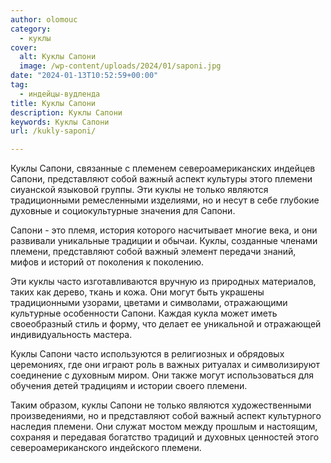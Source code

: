 ```yaml
---
author: olomouc
category:
  - куклы
cover:
  alt: Куклы Сапони
  image: /wp-content/uploads/2024/01/saponi.jpg
date: "2024-01-13T10:52:59+00:00"
tag:
  - индейцы-вудленда
title: Куклы Сапони
description: Куклы Сапони
keywords: Куклы Сапони
url: /kukly-saponi/

---
```

Куклы Сапони, связанные с племенем североамериканских индейцев Сапони, представляют собой важный аспект культуры этого племени сиуанской языковой группы. Эти куклы не только являются традиционными ремесленными изделиями, но и несут в себе глубокие духовные и социокультурные значения для Сапони.

Сапони \- это племя, история которого насчитывает многие века, и они развивали уникальные традиции и обычаи. Куклы, созданные членами племени, представляют собой важный элемент передачи знаний, мифов и историй от поколения к поколению.

Эти куклы часто изготавливаются вручную из природных материалов, таких как дерево, ткань и кожа. Они могут быть украшены традиционными узорами, цветами и символами, отражающими культурные особенности Сапони. Каждая кукла может иметь своеобразный стиль и форму, что делает ее уникальной и отражающей индивидуальность мастера.

Куклы Сапони часто используются в религиозных и обрядовых церемониях, где они играют роль в важных ритуалах и символизируют соединение с духовным миром. Они также могут использоваться для обучения детей традициям и истории своего племени.

Таким образом, куклы Сапони не только являются художественными произведениями, но и представляют собой важный аспект культурного наследия племени. Они служат мостом между прошлым и настоящим, сохраняя и передавая богатство традиций и духовных ценностей этого североамериканского индейского племени.
